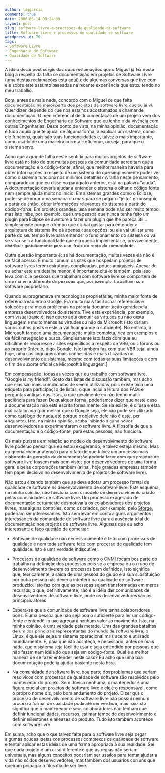 ```yaml
---
author: laggarcia
comments: true
date: 2006-06-14 09:24:00
layout: post
slug: software-livre-e-processos-de-qualidade-de-software
title: Software livre e processos de qualidade de software
wordpress_id: 70
tags:
- Software Livre
- Engenharia de Software
- Qualidade de Software
---
```


A idéia deste post surgiu das duas reclamações que o Miguel já fez neste blog a respeito da falta de documentação em projetos de Software Livre (uma destas reclamações está [aqui](http://log4dev.blogspot.com/2006/05/comunidades-software-livre.html)) e de algumas conversas que tive com ele sobre este assunto baseadas na recente experiência que estou tendo no meu trabalho.




Bom, antes de mais nada, concordo com o Miguel de que falta documentação na maior parte dos projetos de software livre que eu já vi. Quer dizer, depende do que nós estamos acostumados a chamar de documentação. O meu referencial de documentação de um projeto vem dos conhecimentos de Engenharia de Software que eu tenho e da vivência com outras Engenharias. Deste ponto de vista, na minha opinião, documentação é tudo aquilo que te ajuda, de alguma forma, a explicar um sistema, como ele funciona, quais são suas funcionalidades e, talvez o mais importante, como usá-lo de uma maneira correta e eficiente, ou seja, para que o sistema serve.




Acho que a grande falha neste sentido para muitos projetos de software livre está no fato de que muitas pessoas da comunidade acreditam que a documentação é o código-fonte, afinal, que melhor maneira haveria para obter informações a respeito de um sistema do que simplesmente poder ver como o sistema funciona nos mínimos detalhes? A falha neste pensamento, comparado ao que eu disse no parágrafo anterior, está na palavra "ajuda". A documentação deveria ajudar a entender o sistema e olhar o código fonte nem sempre ajuda muito no início. Em sistemas grandes como o Eclipse, pode-se demorar uma semana ou mais para se pegar o "jeito" e conseguir, a partir de então, obter informações relevantes do sistema a partir do código-fonte. Em projetos grandes, uma semana pode não ser muito tempo, mas isto inibe, por exemplo, que uma pessoa que nunca tenha feito um plugin para Eclipse se aventure a fazer um plugin que lhe pareça útil... simplesmente porque o tempo que ela vai gastar para entender a arquitetura do sistema lhe dá apenas duas opções: ou ela vai utilizar uma parte do seu tempo livre para entender o funcionamento do sistema ou vai se virar sem a funcionalidade que ela queria implementar e, provavelmente, distribuir gratuitamente para uso-fruto do resto da comunidade.




Outra questão importante é: se há documentação, muitas vezes ela não é de fácil acesso. É muito comum os sites que hospedam projetos de software livres terem estruturas complicadas, pouco amigáveis. Apesar de eu achar este um detalhe menor, é importante citá-lo também, pois isso leva com que pessoas que trabalham com software livre se comportem de uma maneira diferente de pessoas que, por exemplo, trabalham com software proprietário.




Quando eu programava em tecnologias proprietárias, minha maior fonte de referência não era o Google. Era muito mais fácil achar referências e soluções para meus problemas na própria documentação gerada pela empresa desenvolvedora do sistema. Tive esta experiência, por exemplo, com Visual Basic 6. Não quero aqui discutir as virtudes ou não desta linguagem e muito menos as virtudes ou não da Microsoft (isto dariam vários outros posts e este já vai ficar grande o suficiente). No entanto, a Microsoft fornece uma documentação muito completa, rica em exemplos e de fácil navegação e busca. Simplesmente isto fazia com que eu dificilmente recorresse a sites específicos a respeito de VB6, ou a fóruns ou ao próprio Oráculo, digo, Google. Isto também faz com que VB6 seja, ainda hoje, uma das linguagens mais conhecidas e mais utilizadas no desenvolvimento de sistemas, mesmo com todas as suas limitações e com o fim de suporte oficial da Microsoft à linguagem.]




Em compensação, todas as vezes que eu trabalho com software livre, "Google is my friend!". Gosto das listas de discussão também, mas acho que elas são mais complicadas  de serem utilizadas, pois existe toda uma etiqueta para participação de listas, o que inclui a leitura dos FAQs e perguntas antigas das listas, o que geralmente eu não tenho muita paciência para fazer. De qualquer forma, poderíamos dizer que neste caso a documentação não está escrita formalmente. Se ela existe, é difusa e esta mal catalogada (por melhor que o Google seja, ele não pode ser utilizado como catálogo de nada, até porque o objetivo dele não é este, por enquanto). Isto, na minha opinião, acaba inibindo alguns novos desenvolvedores a experimentarem o software livre. A filosofia de que a documentação é o código-fonte, para estas pessoas, não funciona.




Os mais puristas em relação ao modelo de desenvolvimento do software livre poderão pensar que eu estou exagerando, e talvez esteja mesmo. Mas eu queria chamar atenção para o fato de que talvez um processo mais elaborado de geração de documentação poderia fazer com que projetos de software livre fossem mais bem vistos por desenvolvedores de uma forma geral e pelas corporações também (afinal, hoje grandes empresas também têm papel decisivo no desenvolvimento de projetos de software livre).




Não estou dizendo também que se deva adotar um processo formal de qualidade de software no desenvolvimento de software livre. Este esquema, na minha opinião, não funciona com o modelo de desenvolvimento criado pelas comunidades de software livre. Um processo exagerado de documentação certamente desmotivaria os colaboradores dos projetos livres, mas alguns controles, como os criados, por exemplo, pelo [Gforge](http://www.gforge.com/), poderiam ser interessantes. Isto sem levar em conta alguns argumentos interessantes da comunidade de software livre para a ausência total de documentação nos projetos de software livre. Algumas que eu acho interessante e faço questão de comentar:






	
  * Software de qualidade não necessariamente é feito com processos de qualidade e nem todo software feito com processo de qualidade tem qualidade. Isto é uma verdade indiscutível.

	
  * Processos de qualidade de software como o CMMI focam boa parte do trabalho na definição dos processos pois se a empresa ou o grupo de desenvolvimento tiverem os processos bem definidos, isto significa que, teoricamente, a saída de uma pessoa do grupo e a sua substituição por outra pessoa não deveria interferir na qualidade do software produzido. Isto faz com que as pessoas sejam transformadas em meros recursos, o que, definitivamente, não é a idéia das comunidades de desenvolvedores de software livre, onde os desenvolvedores são os principais atores.

	
  * Espera-se que a comunidade de software livre tenha colaboradores bons. E uma pessoa que não seja boa o suficiente para ler um código-fonte e entendê-lo não agregará nenhum valor ao movimento. Isto, na minha opinião, é uma verdade pela metade. Uma das grandes batalhas de um dos principais representantes do mundo de software livre, o Linux, é que ele seja um sistema operacional mais aceito e utilizado mundialmente. E, para que isto aconteça, é necessário, antes de mais nada, que o sistema seja fácil de usar e seja entendido por pessoas que não fazem nem idéia do que seja um código-fonte. Qual é a melhor maneira de se fazer entender neste caso? Eu acho que uma boa documentação poderia ajudar bastante nesta hora.

	
  * Na comunidade de software livre, boa parte dos problemas que seriam resolvidos com processos de qualidade de software são resolvidos pelo mantenedor do projeto. Sem dúvida nenhuma, o mantenedor é uma figura crucial em projetos de software livre e ele é o responsável, como o próprio nome diz, pelo bom andamento do projeto. Dizer que o processo de desenvolvimento de software livre não possui nenhum processo formal de qualidade pode até ser verdade, mas isso não significa que o mantenedor e seus colaboradores não tenham que definir funcionalidades, recursos, estimar tempo de desenvolvimento e definir milestones e releases do produto. Tudo isto também acontece com software livre.




Em suma, acho que o que talvez falte para o software livre seja pegar algumas poucas idéias dos processos complexos de qualidade de software e tentar aplicar estas idéias de uma forma apropriada à sua realidade. Sei que cada projeto é um caso diferente e que as regras não seriam universais, mas alguns conceitos poderiam ser usados para tentar ajudar a vida não só dos desenvolvedores, mas também dos usuários comuns que queiram propagar a filosofia de ser livre.

